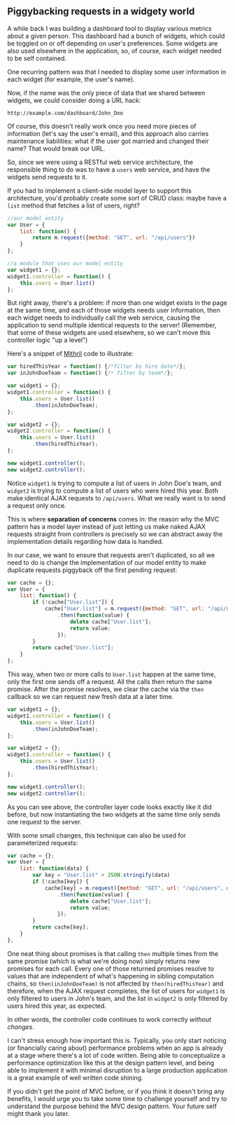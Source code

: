 ## Piggybacking requests in a widgety world

A while back I was building a dashboard tool to display various metrics about a given person. This dashboard had a bunch of widgets, which could be toggled on or off depending on user's preferences. Some widgets are also used elsewhere in the application, so, of course, each widget needed to be self contained.

One recurring pattern was that I needed to display some user information in each widget (for example, the user's name).

Now, if the name was the only piece of data that we shared between widgets, we could consider doing a URL hack:

```
http://example.com/dashboard/John_Doe
```

Of course, this doesn't really work once you need more pieces of information (let's say the user's email), and this approach also carries maintenance liabilities: what if the user got married and changed their name? That would break our URL.

So, since we were using a RESTful web service architecture, the responsible thing to do was to have a `users` web service, and have the widgets send requests to it.

If you had to implement a client-side model layer to support this architecture, you'd probably create some sort of CRUD class: maybe have a `list` method that fetches a list of users, right?

```javascript
//our model entity
var User = {
	list: function() {
		return m.request({method: "GET", url: "/api/users"})
	}
};

//a module that uses our model entity
var widget1 = {};
widget1.controller = function() {
	this.users = User.list()
};
```

But right away, there's a problem: if more than one widget exists in the page at the same time, and each of those widgets needs user information, then each widget needs to individually call the web service, causing the application to send multiple identical requests to the server! (Remember, that some of these widgets are used elsewhere, so we can't move this controller logic "up a level")

Here's a snippet of [Mithril](http://lhorie.github.io/mithril) code to illustrate:

```javascript
var hiredThisYear = function() {/*filter by hire date*/};
var inJohnDoeTeam = function() {/* filter by team*/};

var widget1 = {};
widget1.controller = function() {
	this.users = User.list()
		.then(inJohnDoeTeam);
};

var widget2 = {};
widget2.controller = function() {
	this.users = User.list()
		.then(hiredThisYear);
};

new widget1.controller();
new widget2.controller();
```

Notice `widget1` is trying to compute a list of users in John Doe's team, and `widget2` is trying to compute a list of users who were hired this year. Both make identical AJAX requests to `/api/users`. What we really want is to send a request only once.

This is where **separation of concerns** comes in: the reason why the MVC pattern has a model layer instead of just letting us make naked AJAX requests straight from controllers is precisely so we can abstract away the implementation details regarding how data is handled.

In our case, we want to ensure that requests aren't duplicated, so all we need to do is change the implementation of our model entity to make duplicate requests piggyback off the first pending request:

```javascript
var cache = {};
var User = {
	list: function() {
		if (!cache["User.list"]) {
			cache["User.list"] = m.request({method: "GET", url: "/api/users"})
				.then(function(value) {
					delete cache["User.list"];
					return value;
				});
		}
		return cache["User.list"];
	}
};
```

This way, when two or more calls to `User.list` happen at the same time, only the first one sends off a request. All the calls then return the same promise. After the promise resolves, we clear the cache via the `then` callback so we can request new fresh data at a later time.

```javascript
var widget1 = {};
widget1.controller = function() {
	this.users = User.list()
		.then(inJohnDoeTeam);
};

var widget2 = {};
widget1.controller = function() {
	this.users = User.list()
		.then(hiredThisYear);
};

new widget1.controller();
new widget2.controller();
```

As you can see above, the controller layer code looks exactly like it did before, but now instantiating the two widgets at the same time only sends one request to the server.

With some small changes, this technique can also be used for parameterized requests:

```javascript
var cache = {};
var User = {
	list: function(data) {
		var key = "User.list" + JSON.stringify(data)
		if (!cache[key]) {
			cache[key] = m.request({method: "GET", url: "/api/users", data: data})
				.then(function(value) {
					delete cache["User.list"];
					return value;
				});
		}
		return cache[key];
	}
};
```

One neat thing about promises is that calling `then` multiple times from the same promise (which is what we're doing now) simply returns new promises for each call. Every one of those returned promises resolve to values that are independent of what's happening in sibling computation chains, so `then(inJohnDoeTeam)` is not affected by `then(hiredThisYear)` and therefore, when the AJAX request completes, the list of users for `widget1` is only filtered to users in John's team, and the list in `widget2` is only filtered by users hired this year, as expected.

In other words, the controller code continues to work correctly *without changes*.

I can't stress enough how important this is. Typically, you only start noticing (or financially caring about) performance problems when an app is already at a stage where there's a lot of code written. Being able to conceptualize a performance optimization like this at the design pattern level, and being able to implement it with minimal disruption to a large production application is a great example of well written code shining.

If you didn't get the point of MVC before, or if you think it doesn't bring any benefits, I would urge you to take some time to challenge yourself and try to understand the purpose behind the MVC design pattern. Your future self might thank you later.